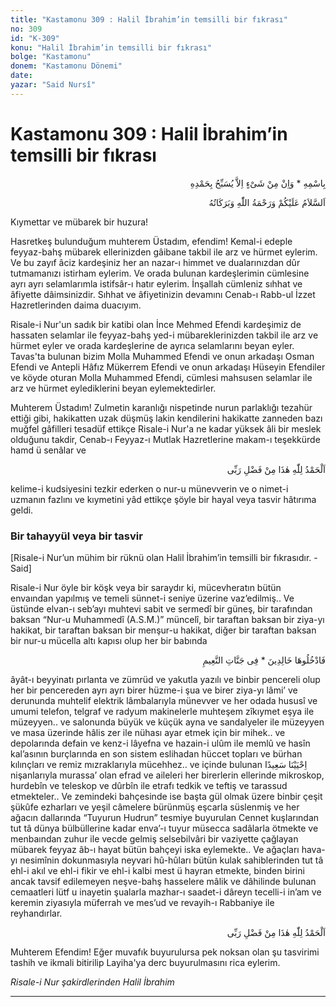 ```yaml
---
title: "Kastamonu 309 : Halil İbrahim’in temsilli bir fıkrası"
no: 309
id: "K-309"
konu: "Halil İbrahim’in temsilli bir fıkrası"
bolge: "Kastamonu"
donem: "Kastamonu Dönemi"
date: 
yazar: "Said Nursî"
---
```


# Kastamonu 309 : Halil İbrahim’in temsilli bir fıkrası

<p class="arabic" dir="rtl" title="Meal: “O’nun adıyla” * “Hiçbir şey yoktur ki O'nu hamd ile tesbih etmesin” [İsrâ Suresi, 17:44]">بِاسْمِهِ * وَاِنْ مِنْ شَىْءٍ اِلاَّ يُسَبِّحُ بِحَمْدِهِ</p>

<p class="arabic" dir="rtl" title="Meal: “Allah’ın selâmı, rahmeti ve bereketleri, üzerinize olsun.”">اَلسَّلاَمُ عَلَيْكُمْ وَرَحْمَةُ اللّٰهِ وَبَرَكَاتُهُ</p>

Kıymettar ve mübarek bir huzura!

Hasretkeş bulunduğum muhterem Üstadım, efendim! Kemal-i edeple feyyaz-bahş mübarek ellerinizden gâibane takbil ile arz ve hürmet eylerim. Ve bu zayıf âciz kardeşiniz her an nazar-ı himmet ve dualarınızdan dûr tutmamanızı istirham eylerim. Ve orada bulunan kardeşlerimin cümlesine ayrı ayrı selamlarımla istifsâr-ı hatır eylerim. İnşallah cümleniz sıhhat ve âfiyette dâimsinizdir. Sıhhat ve âfiyetinizin devamını Cenab-ı Rabb-ul İzzet Hazretlerinden daima duacıyım.

Risale-i Nur'un sadık bir katibi olan İnce Mehmed Efendi kardeşimiz de hassaten selamlar ile feyyaz-bahş yed-i mübareklerinizden takbil ile arz ve hürmet eyler ve orada kardeşlerine de ayrıca selamlarını beyan eyler. Tavas'ta bulunan bizim Molla Muhammed Efendi ve onun arkadaşı Osman Efendi ve Antepli Hâfız Mükerrem Efendi ve onun arkadaşı Hüseyin Efendiler ve köyde oturan Molla Muhammed Efendi, cümlesi mahsusen selamlar ile arz ve hürmet eylediklerini beyan eylemektedirler.

Muhterem Üstadım! Zulmetin karanlığı nispetinde nurun parlaklığı tezahür ettiği gibi, hakikatten uzak düşmüş lakin kendilerini hakikatte zanneden bazı muğfel gâfilleri tesadüf ettikçe Risale-i Nur'a ne kadar yüksek âli bir meslek olduğunu takdir, Cenab-ı Feyyaz-ı Mutlak Hazretlerine makam-ı teşekkürde hamd ü senâlar ve

<p class="arabic" dir="rtl" title="Meal: “Elhamdulillah, bu Rabbimin bir fazlıdır.”">اَلْحَمْدُ لِلّٰهِ هٰذَا مِنْ فَضْلِ رَبِّى</p>

kelime-i kudsiyesini tezkir ederken o nur-u münevverin ve o nimet-i uzmanın fazlını ve kıymetini yâd ettikçe şöyle bir hayal veya tasvir hâtırıma geldi.

### Bir tahayyül veya bir tasvir

<p class="takdim">[Risale-i Nur’un mühim bir rüknü olan Halil İbrahim’in temsilli bir fıkrasıdır. -Said]</p>

Risale-i Nur öyle bir köşk veya bir saraydır ki, mücevheratın bütün envaından yapılmış ve temeli sünnet-i seniye üzerine vaz’edilmiş.. Ve üstünde elvan-ı seb’ayı muhtevi sabit ve sermedî bir güneş, bir tarafından baksan “Nur-u Muhammedî (A.S.M.)” müncelî, bir taraftan baksan bir ziya-yı hakikat, bir taraftan baksan bir menşur-u hakikat, diğer bir taraftan baksan bir nur-u mücella altı kapısı olup her bir babında

<p class="arabic" dir="rtl" title="Meal: “Ebedî olarak kalmak üzere buyurun girin cennete!” [Zümer Sûresi, 39:73] * “Nimetlerle dolu cennetlerde..” [Yunus Sûresi, 10:9]">فَادْخُلُوهَا خَالِدِينَ * فِى جَنَّاتِ النَّعِيمِ</p>

âyât-ı beyyinatı pırlanta ve zümrüd ve yakutla yazılı ve binbir pencereli olup her bir pencereden ayrı ayrı birer hüzme-i şua ve birer ziya-yı lâmi’ ve derununda muhtelif elektrik lâmbalarıyla münevver ve her odada hususî ve umumi telefon, telgraf ve radyum makinelerle muhteşem zîkıymet eşya ile müzeyyen.. ve salonunda büyük ve küçük ayna ve sandalyeler ile müzeyyen ve masa üzerinde hâlis zer ile nühası ayar etmek için bir mihek.. ve depolarında defain ve kenz-i lâyefna ve hazain-i ulûm ile memlû ve hasîn kal’asının burçlarında en son sistem eslihadan hüccet topları ve bürhan kılınçları ve remiz mızraklarıyla mücehhez.. ve içinde bulunan <span class="arabic" dir="rtl" title="Meal: “Bizi bahtiyar olarak dirilt..”">اِحْيَيْنَا سَعِيدًا</span> nişanlarıyla murassa’ olan efrad ve aileleri her birerlerin ellerinde mikroskop, hurdebîn ve teleskop ve dûrbîn ile etrafı tedkik ve teftiş ve tarassud etmekteler.. Ve zemindeki bahçesinde ise başta gül olmak üzere binbir çeşit şükûfe ezharları ve yeşil câmelere bürünmüş eşcarla süslenmiş ve her ağacın dallarında “Tuyurun Hudrun” tesmiye buyurulan Cennet kuşlarından tut tâ dünya bülbüllerine kadar enva’-ı tuyur müsecca sadâlarla ötmekte ve menbaından zuhur ile vecde gelmiş selsebilvâri bir vaziyette çağlayan mübarek feyyaz âb-ı hayat bütün bahçeyi iska eylemekte.. Ve ağaçları hava-yı nesimînin dokunmasıyla neyvari hû-hûları bütün kulak sahiblerinden tut tâ ehl-i akıl ve ehl-i fikir ve ehl-i kalbi mest ü hayran etmekte, binden birini ancak tavsif edilemeyen neşve-bahş hasselere mâlik ve dâhilinde bulunan cemaatleri lütf u inayetin şualarla mazhar-ı saadet-i dâreyn tecelli-i in’am ve keremin ziyasıyla müferrah ve mes’ud ve revayih-ı Rabbaniye ile reyhandırlar.

<p class="arabic" dir="rtl" title="Meal: “Elhamdulillah, bu Rabbimin bir fazlıdır.”">اَلْحَمْدُ لِلّٰهِ هٰذَا مِنْ فَضْلِ رَبِّى</p>

Muhterem Efendim! Eğer muvafık buyurulursa pek noksan olan şu tasvirimi tashih ve ikmali bitirilip Layiha'ya derc buyurulmasını rica eylerim.

*Risale-i Nur şakirdlerinden*
*Halil İbrahim*

***
